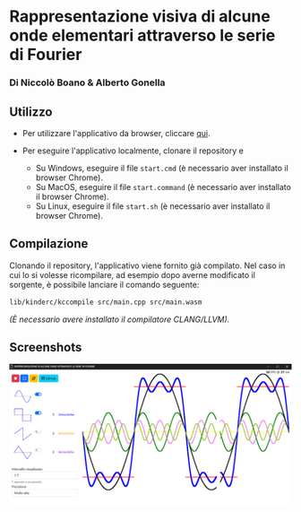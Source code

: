 # Rappresentazione visiva di alcune onde elementari attraverso le serie di Fourier
### Di Niccolò Boano & Alberto Gonella

## Utilizzo

- Per utilizzare l'applicativo da browser, cliccare [qui](https://nboano.github.io/Visualizzazione_Teorema_Fourier).

- Per eseguire l'applicativo localmente, clonare il repository e
    - Su Windows, eseguire il file ```start.cmd``` (è necessario aver installato il browser Chrome).
    - Su MacOS, eseguire il file ```start.command``` (è necessario aver installato il browser Chrome).
    - Su Linux, eseguire il file ```start.sh``` (è necessario aver installato il browser Chrome).

## Compilazione

Clonando il repository, l'applicativo viene fornito già compilato. Nel caso in cui lo si volesse ricompilare, ad esempio dopo averne modificato il sorgente, è possibile lanciare il comando seguente:

```bash
lib/kinderc/kccompile src/main.cpp src/main.wasm
```

*(&Egrave; necessario avere installato il compilatore CLANG/LLVM).*

## Screenshots

![Finestra aperta](img/screenshots/finestra.png)